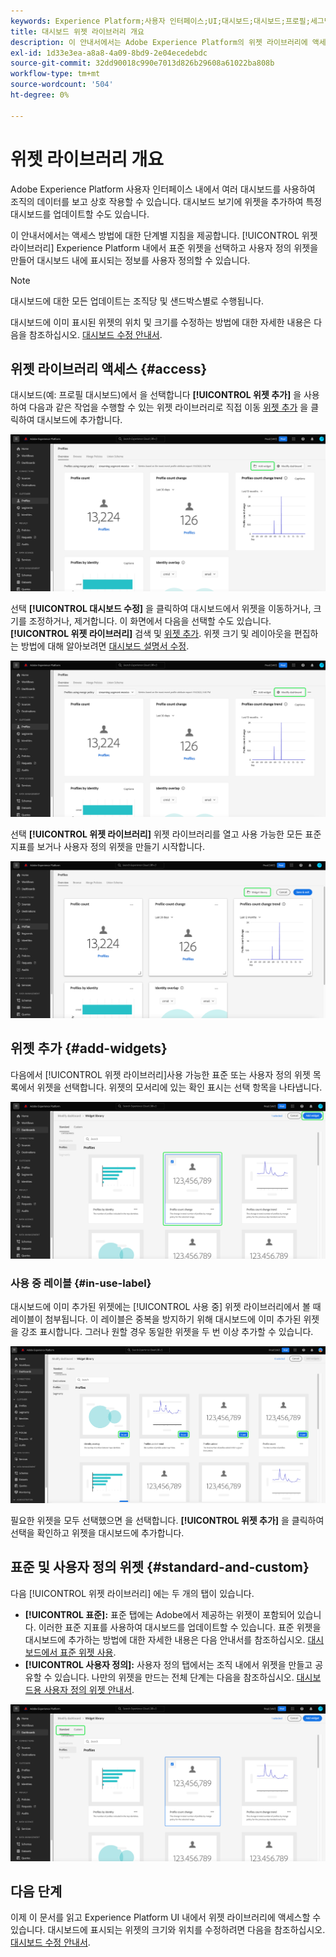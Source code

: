 ```yaml
---
keywords: Experience Platform;사용자 인터페이스;UI;대시보드;대시보드;프로필;세그먼트;대상;라이선스 사용
title: 대시보드 위젯 라이브러리 개요
description: 이 안내서에서는 Adobe Experience Platform의 위젯 라이브러리에 액세스하기 위한 단계별 지침을 제공합니다.
exl-id: 1d33e3ea-a8a8-4a09-8bd9-2e04ecedebdc
source-git-commit: 32dd90018c990e7013d826b29608a61022ba808b
workflow-type: tm+mt
source-wordcount: '504'
ht-degree: 0%

---
```


# 위젯 라이브러리 개요

Adobe Experience Platform 사용자 인터페이스 내에서 여러 대시보드를 사용하여 조직의 데이터를 보고 상호 작용할 수 있습니다. 대시보드 보기에 위젯을 추가하여 특정 대시보드를 업데이트할 수도 있습니다.

이 안내서에서는 액세스 방법에 대한 단계별 지침을 제공합니다. [!UICONTROL 위젯 라이브러리] Experience Platform 내에서 표준 위젯을 선택하고 사용자 정의 위젯을 만들어 대시보드 내에 표시되는 정보를 사용자 정의할 수 있습니다.

>[!NOTE]
>
>대시보드에 대한 모든 업데이트는 조직당 및 샌드박스별로 수행됩니다.

대시보드에 이미 표시된 위젯의 위치 및 크기를 수정하는 방법에 대한 자세한 내용은 다음을 참조하십시오. [대시보드 수정 안내서](modify.md).

## 위젯 라이브러리 액세스 {#access}

대시보드(예: 프로필 대시보드)에서 을 선택합니다 **[!UICONTROL 위젯 추가]** 을 사용하여 다음과 같은 작업을 수행할 수 있는 위젯 라이브러리로 직접 이동 [위젯 추가](#add-widgets) 을 클릭하여 대시보드에 추가합니다.

![위젯 추가 버튼이 강조 표시된 프로필 대시보드 개요 탭](../images/customization/profiles-overview-add-widget.png)

선택 **[!UICONTROL 대시보드 수정]** 을 클릭하여 대시보드에서 위젯을 이동하거나, 크기를 조정하거나, 제거합니다. 이 화면에서 다음을 선택할 수도 있습니다. **[!UICONTROL 위젯 라이브러리]** 검색 및 [위젯 추가](#add-widgets). 위젯 크기 및 레이아웃을 편집하는 방법에 대해 알아보려면 [대시보드 설명서 수정](./modify.md).

![[수정] 대시보드가 강조 표시된 프로필 대시보드 개요](../images/customization/modify-dashboard.png)

선택 **[!UICONTROL 위젯 라이브러리]** 위젯 라이브러리를 열고 사용 가능한 모든 표준 지표를 보거나 사용자 정의 위젯을 만들기 시작합니다.

![위젯 라이브러리가 강조 표시된 대시보드 보기 수정.](../images/customization/widget-library-button.png)

## 위젯 추가 {#add-widgets}

다음에서 [!UICONTROL 위젯 라이브러리]사용 가능한 표준 또는 사용자 정의 위젯 목록에서 위젯을 선택합니다. 위젯의 모서리에 있는 확인 표시는 선택 항목을 나타냅니다.

![선택한 위젯과 확인 표시가 강조 표시된 위젯 라이브러리입니다.](../images/customization/confirm-selected-widget-to-add.png)

### 사용 중 레이블 {#in-use-label}

대시보드에 이미 추가된 위젯에는 [!UICONTROL 사용 중] 위젯 라이브러리에서 볼 때 레이블이 첨부됩니다. 이 레이블은 중복을 방지하기 위해 대시보드에 이미 추가된 위젯을 강조 표시합니다. 그러나 원할 경우 동일한 위젯을 두 번 이상 추가할 수 있습니다.

![사용 중 레이블이 강조 표시된 위젯 라이브러리입니다.](../images/customization/in-use-label.png)

필요한 위젯을 모두 선택했으면 을 선택합니다. **[!UICONTROL 위젯 추가]** 을 클릭하여 선택을 확인하고 위젯을 대시보드에 추가합니다.

## 표준 및 사용자 정의 위젯 {#standard-and-custom}

다음 [!UICONTROL 위젯 라이브러리] 에는 두 개의 탭이 있습니다.

* **[!UICONTROL 표준]:** 표준 탭에는 Adobe에서 제공하는 위젯이 포함되어 있습니다. 이러한 표준 지표를 사용하여 대시보드를 업데이트할 수 있습니다. 표준 위젯을 대시보드에 추가하는 방법에 대한 자세한 내용은 다음 안내서를 참조하십시오. [대시보드에서 표준 위젯 사용](standard-widgets.md).
* **[!UICONTROL 사용자 정의]:** 사용자 정의 탭에서는 조직 내에서 위젯을 만들고 공유할 수 있습니다. 나만의 위젯을 만드는 전체 단계는 다음을 참조하십시오. [대시보드용 사용자 정의 위젯 안내서](custom-widgets.md).

![표준 및 사용자 정의 탭이 강조 표시된 위젯 라이브러리입니다.](../images/customization/widget-library.png)

## 다음 단계

이제 이 문서를 읽고 Experience Platform UI 내에서 위젯 라이브러리에 액세스할 수 있습니다. 대시보드에 표시되는 위젯의 크기와 위치를 수정하려면 다음을 참조하십시오. [대시보드 수정 안내서](modify.md).
